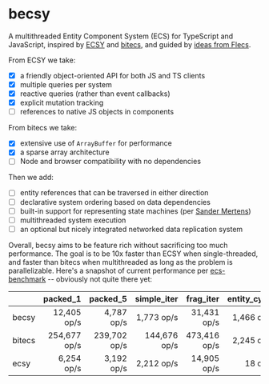 # becsy

A multithreaded Entity Component System (ECS) for TypeScript and JavaScript, inspired by [ECSY](https://github.com/ecsyjs/ecsy) and [bitecs](https://github.com/NateTheGreatt/bitECS), and guided by [ideas from Flecs](https://ajmmertens.medium.com/why-vanilla-ecs-is-not-enough-d7ed4e3bebe5).

From ECSY we take:
- [x] a friendly object-oriented API for both JS and TS clients
- [x] multiple queries per system
- [x] reactive queries (rather than event callbacks)
- [x] explicit mutation tracking
- [ ] references to native JS objects in components

From bitecs we take:
- [x] extensive use of `ArrayBuffer` for performance
- [x] a sparse array architecture
- [ ] Node and browser compatibility with no dependencies

Then we add:
- [ ] entity references that can be traversed in either direction
- [ ] declarative system ordering based on data dependencies
- [ ] built-in support for representing state machines (per [Sander Mertens](https://ajmmertens.medium.com/why-storing-state-machines-in-ecs-is-a-bad-idea-742de7a18e59))
- [ ] multithreaded system execution
- [ ] an optional but nicely integrated networked data replication system

Overall, becsy aims to be feature rich without sacrificing too much performance.  The goal is to be 10x faster than ECSY when single-threaded, and faster than bitecs when multithreaded as long as the problem is parallelizable.  Here's a snapshot of current performance per [ecs-benchmark](https://github.com/noctjs/ecs-benchmark) -- obviously not quite there yet:

|     | packed_1 | packed_5 | simple_iter | frag_iter | entity_cycle | add_remove |
| --- | --: |--: |--: |--: |--: |--: |
| becsy | 12,405 op/s | 4,787 op/s | 1,773 op/s | 31,431 op/s | 1,466 op/s | 9,146 op/s |
| bitecs | 254,677 op/s | 239,702 op/s | 144,676 op/s | 473,416 op/s | 2,245 op/s | 4,670 op/s |
| ecsy | 6,254 op/s | 3,192 op/s | 2,212 op/s | 14,905 op/s | 18 op/s | 450 op/s |
